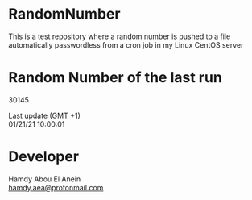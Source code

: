 # RandomNumber    
This is a test repository where a random number is pushed to a file automatically passwordless from a cron job in my Linux CentOS server    
# Random Number of the last run   
30145
      
Last update (GMT +1)    
01/21/21 10:00:01
# Developer    
Hamdy Abou El Anein   
hamdy.aea@protonmail.com
